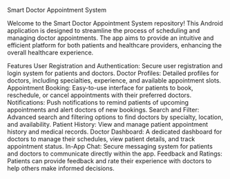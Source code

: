 

Smart Doctor Appointment System

Welcome to the Smart Doctor Appointment System repository! This Android application is designed to streamline the process of scheduling and managing doctor appointments. The app aims to provide an intuitive and efficient platform for both patients and healthcare providers, enhancing the overall healthcare experience.

Features
User Registration and Authentication: Secure user registration and login system for patients and doctors.
Doctor Profiles: Detailed profiles for doctors, including specialties, experience, and available appointment slots.
Appointment Booking: Easy-to-use interface for patients to book, reschedule, or cancel appointments with their preferred doctors.
Notifications: Push notifications to remind patients of upcoming appointments and alert doctors of new bookings.
Search and Filter: Advanced search and filtering options to find doctors by specialty, location, and availability.
Patient History: View and manage patient appointment history and medical records.
Doctor Dashboard: A dedicated dashboard for doctors to manage their schedules, view patient details, and track appointment status.
In-App Chat: Secure messaging system for patients and doctors to communicate directly within the app.
Feedback and Ratings: Patients can provide feedback and rate their experience with doctors to help others make informed decisions.
